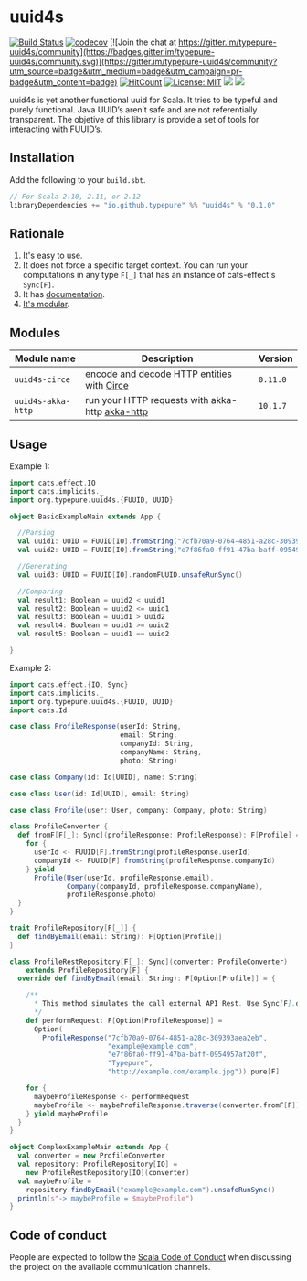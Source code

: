 # uuid4s

[![Build Status](https://travis-ci.org/typepure/uuid4s.svg?branch=master)](https://travis-ci.org/typepure/uuid4s)
[![codecov](https://codecov.io/gh/typepure/uuid4s/branch/master/graph/badge.svg)](https://codecov.io/gh/typepure/uuid4s)
[![Join the chat at https://gitter.im/typepure-uuid4s/community](https://badges.gitter.im/typepure-uuid4s/community.svg)](https://gitter.im/typepure-uuid4s/community?utm_source=badge&utm_medium=badge&utm_campaign=pr-badge&utm_content=badge)
[![HitCount](http://hits.dwyl.io/typepure/uuid4s.svg)](http://hits.dwyl.io/typepure/uuid4s)
[![License: MIT](https://img.shields.io/badge/License-MIT-yellow.svg)](https://opensource.org/licenses/MIT)
![](https://img.shields.io/github/issues-pr/typepure/uuid4s.svg)
![](https://img.shields.io/github/issues-raw/typepure/uuid4s.svg)

uuid4s is yet another functional uuid for Scala. It tries to be typeful and purely functional. Java UUID’s aren’t  safe  and are not referentially transparent. The objetive of this library is provide a set of tools for interacting with FUUID’s.
## Installation

Add the following to your `build.sbt`.

```scala
// For Scala 2.10, 2.11, or 2.12
libraryDependencies += "io.github.typepure" %% "uuid4s" % "0.1.0"
```

## Rationale

1. It's easy to use.
3. It does not force a specific target context. You can run your computations in any type `F[_]` that has an instance of cats-effect's `Sync[F]`.
4. It has [documentation][docs].
5. [It's modular](#modules).

[docs]: https://typepure.github.io/uuid4s/
[circe]: http://circe.io
[akka-http]: https://doc.akka.io/docs/akka-http/current/index.html?language=scala

## Modules

| Module name          | Description                                                  | Version  |
| -------------------- | ------------------------------------------------------------ | -------- |
| `uuid4s-circe`       | encode and decode HTTP entities with [Circe][circe]          | `0.11.0` |
| `uuid4s-akka-http`   | run your HTTP requests with akka-http [akka-http][akka-http] | `10.1.7` |


## Usage

Example 1:
```scala
import cats.effect.IO
import cats.implicits._
import org.typepure.uuid4s.{FUUID, UUID}

object BasicExampleMain extends App {

  //Parsing
  val uuid1: UUID = FUUID[IO].fromString("7cfb70a9-0764-4851-a28c-309393aea2eb").unsafeRunSync()
  val uuid2: UUID = FUUID[IO].fromString("e7f86fa0-ff91-47ba-baff-0954957af20f").unsafeRunSync()

  //Generating
  val uuid3: UUID = FUUID[IO].randomFUUID.unsafeRunSync()

  //Comparing
  val result1: Boolean = uuid2 < uuid1
  val result2: Boolean = uuid2 <= uuid1
  val result3: Boolean = uuid1 > uuid2
  val result4: Boolean = uuid1 >= uuid2
  val result5: Boolean = uuid1 == uuid2

}
```

Example 2:
```scala
import cats.effect.{IO, Sync}
import cats.implicits._
import org.typepure.uuid4s.{FUUID, UUID}
import cats.Id

case class ProfileResponse(userId: String,
                           email: String,
                           companyId: String,
                           companyName: String,
                           photo: String)

case class Company(id: Id[UUID], name: String)

case class User(id: Id[UUID], email: String)

case class Profile(user: User, company: Company, photo: String)

class ProfileConverter {
  def fromF[F[_]: Sync](profileResponse: ProfileResponse): F[Profile] = {
    for {
      userId <- FUUID[F].fromString(profileResponse.userId)
      companyId <- FUUID[F].fromString(profileResponse.companyId)
    } yield
      Profile(User(userId, profileResponse.email),
              Company(companyId, profileResponse.companyName),
              profileResponse.photo)
  }
}

trait ProfileRepository[F[_]] {
  def findByEmail(email: String): F[Option[Profile]]
}

class ProfileRestRepository[F[_]: Sync](converter: ProfileConverter)
    extends ProfileRepository[F] {
  override def findByEmail(email: String): F[Option[Profile]] = {

    /**
      * This method simulates the call external API Rest. Use Sync[F].delay when perform request to API Rest real
      */
    def performRequest: F[Option[ProfileResponse]] =
      Option(
        ProfileResponse("7cfb70a9-0764-4851-a28c-309393aea2eb",
                        "example@example.com",
                        "e7f86fa0-ff91-47ba-baff-0954957af20f",
                        "Typepure",
                        "http://example.com/example.jpg")).pure[F]

    for {
      maybeProfileResponse <- performRequest
      maybeProfile <- maybeProfileResponse.traverse(converter.fromF[F])
    } yield maybeProfile
  }
}

object ComplexExampleMain extends App {
  val converter = new ProfileConverter
  val repository: ProfileRepository[IO] =
    new ProfileRestRepository[IO](converter)
  val maybeProfile =
    repository.findByEmail("example@example.com").unsafeRunSync()
  println(s"-> maybeProfile = $maybeProfile")
}
```

## Code of conduct

People are expected to follow the [Scala Code of Conduct] when discussing the project on the available communication channels.


[Scala Code of Conduct]: https://www.scala-lang.org/conduct/
